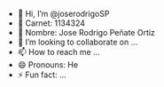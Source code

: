 - 👋 Hi, I’m @joserodrigoSP
- 🥵 Carnet: 1134324
- 🌱 Nombre: Jose Rodrigo Peñate Ortiz
- 💞️ I’m looking to collaborate on ...
- 📫 How to reach me ...
- 😄 Pronouns: He
- ⚡ Fun fact: ...

<!---
joserodrigoSP/joserodrigoSP is a ✨ special ✨ repository because its `README.md` (this file) appears on your GitHub profile.
You can click the Preview link to take a look at your changes.
--->
